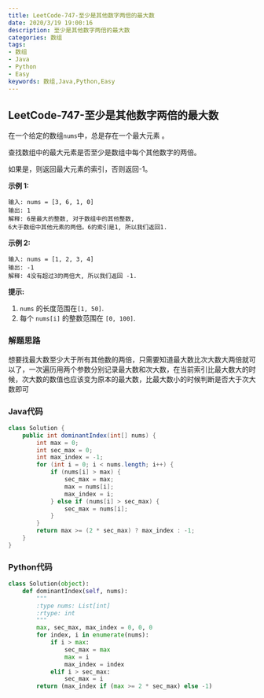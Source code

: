 ```yaml
---
title: LeetCode-747-至少是其他数字两倍的最大数
date: 2020/3/19 19:00:16
description: 至少是其他数字两倍的最大数
categories: 数组
tags: 
- 数组
- Java
- Python
- Easy
keywords: 数组,Java,Python,Easy
---
```


## LeetCode-747-至少是其他数字两倍的最大数

在一个给定的数组`nums`中，总是存在一个最大元素 。

查找数组中的最大元素是否至少是数组中每个其他数字的两倍。

如果是，则返回最大元素的索引，否则返回-1。

<!--more-->

**示例 1:**

```
输入: nums = [3, 6, 1, 0]
输出: 1
解释: 6是最大的整数, 对于数组中的其他整数,
6大于数组中其他元素的两倍。6的索引是1, 所以我们返回1.
```

 

**示例 2:**

```
输入: nums = [1, 2, 3, 4]
输出: -1
解释: 4没有超过3的两倍大, 所以我们返回 -1.
```

 

**提示:**

1. `nums` 的长度范围在`[1, 50]`.
2. 每个 `nums[i]` 的整数范围在 `[0, 100]`.

### 解题思路

想要找最大数至少大于所有其他数的两倍，只需要知道最大数比次大数大两倍就可以了，一次遍历用两个参数分别记录最大数和次大数，在当前索引比最大数大的时候，次大数的数值也应该变为原本的最大数，比最大数小的时候判断是否大于次大数即可

### Java代码

```java
class Solution {
    public int dominantIndex(int[] nums) {
        int max = 0;
        int sec_max = 0;
        int max_index = -1;
        for (int i = 0; i < nums.length; i++) {
            if (nums[i] > max) {
                sec_max = max;
                max = nums[i];
                max_index = i;
            } else if (nums[i] > sec_max) {
                sec_max = nums[i];
            }
        }
        return max >= (2 * sec_max) ? max_index : -1;
    }
}
```

### Python代码

```python
class Solution(object):
    def dominantIndex(self, nums):
        """
        :type nums: List[int]
        :rtype: int
        """
        max, sec_max, max_index = 0, 0, 0
        for index, i in enumerate(nums):
            if i > max:
                sec_max = max
                max = i
                max_index = index
            elif i > sec_max:
                sec_max = i
        return (max_index if (max >= 2 * sec_max) else -1)
```

